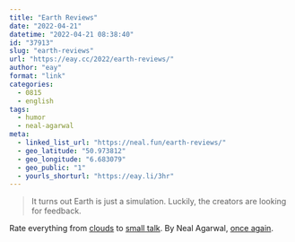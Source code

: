 ```yaml
---
title: "Earth Reviews"
date: "2022-04-21"
datetime: "2022-04-21 08:38:40"
id: "37913"
slug: "earth-reviews"
url: "https://eay.cc/2022/earth-reviews/"
author: "eay"
format: "link"
categories:
  - 0815
  - english
tags:
  - humor
  - neal-agarwal
meta:
  - linked_list_url: "https://neal.fun/earth-reviews/"
  - geo_latitude: "50.973812"
  - geo_longitude: "6.683079"
  - geo_public: "1"
  - yourls_shorturl: "https://eay.li/3hr"
---
```


> It turns out Earth is just a simulation. Luckily, the creators are looking for feedback.

Rate everything from [clouds](https://neal.fun/earth-reviews/clouds/) to [small talk](https://neal.fun/earth-reviews/small-talk/). By Neal Agarwal, [once again](https://eay.cc/tag/neal-agarwal/).
